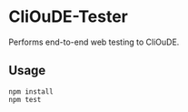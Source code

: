 # CliOuDE-Tester

Performs end-to-end web testing to CliOuDE.

## Usage
```
npm install
npm test
``` 